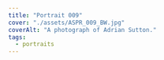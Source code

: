 ```yaml
---
title: "Portrait 009"
cover: "./assets/ASPR_009_BW.jpg"
coverAlt: "A photograph of Adrian Sutton."
tags:
  - portraits
---
```

